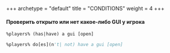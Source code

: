 +++
archetype = "default"
title = "CONDITIONS"
weight = 4
+++

#### Проверить открыто или нет какое-либо GUI у игрока
```vb
%players% (has|have) a gui [open]
```
```vb
%players% do[es](n't| not) have a gui [open]
```
